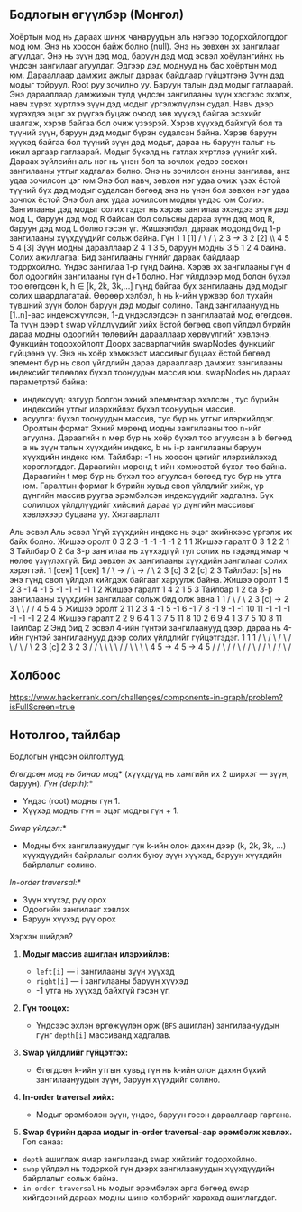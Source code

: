 ## Бодлогын өгүүлбэр (Монгол)

Хоёртын мод нь дараах шинж чанаруудын аль нэгээр тодорхойлогддог мод юм.
Энэ нь хоосон байж болно (null).
Энэ нь зөвхөн эх зангилааг агуулдаг.
Энэ нь зүүн дэд мод, баруун дэд мод эсвэл хоёулангийнх нь үндсэн зангилааг агуулдаг. Эдгээр дэд моднууд нь бас хоёртын мод юм.
Дарааллаар дамжих ажлыг дараах байдлаар гүйцэтгэнэ
Зүүн дэд модыг тойруул.
Root руу зочилно уу.
Баруун талын дэд модыг гатлаарай.
Энэ дарааллаар дамжихын тулд үндсэн зангилааны зүүн хэсгээс эхэлж, навч хүрэх хүртлээ зүүн дэд модыг үргэлжлүүлэн судал. Навч дээр хүрэхдээ эцэг эх рүүгээ буцаж очоод зөв хүүхэд байгаа эсэхийг шалгаж, хэрэв байгаа бол очиж үзээрэй. Хэрэв хүүхэд байхгүй бол та түүний зүүн, баруун дэд модыг бүрэн судалсан байна. Хэрэв баруун хүүхэд байгаа бол түүний зүүн дэд модыг, дараа нь баруун талыг нь ижил аргаар гатлаарай. Модыг бүхэлд нь гатлах хүртлээ үүнийг хий. Дараах зүйлсийн аль нэг нь үнэн бол та зочлох үедээ зөвхөн зангилааны утгыг хадгалах болно.
Энэ нь зочилсон анхны зангилаа, анх удаа зочилсон цэг юм
Энэ бол навч, зөвхөн нэг удаа очиж үзэх ёстой
түүний бүх дэд модыг судалсан бөгөөд энэ нь үнэн бол зөвхөн нэг удаа зочлох ёстой
Энэ бол анх удаа зочилсон модны үндэс юм
Солих: Зангилааны дэд модыг солих гэдэг нь хэрэв зангилаа эхэндээ зүүн дэд мод L, баруун дэд мод R байсан бол сольсны дараа зүүн дэд мод R, баруун дэд мод L болно гэсэн үг.
Жишээлбэл, дараах модонд бид 1-р зангилааны хүүхдүүдийг сольж байна. 
Гүн 
1 1 [1] 
/ \ / \ 
2 3 -> 3 2 [2] 
\\\\ 
4 5 5 4 [3]
Зүүн модны дарааллаар 2 4 1 3 5, баруун модны 3 5 1 2 4 байна.
Солих ажиллагаа:
Бид зангилааны гүнийг дараах байдлаар тодорхойлно.
Үндэс зангилаа 1-р гүнд байна.
Хэрэв эх зангилааны гүн d бол одоогийн зангилааны гүн d+1 болно.
Нэг үйлдлээр мод болон бүхэл тоо өгөгдсөн k, h ∈ [k, 2k, 3k,...] гүнд байгаа бүх зангилааны дэд модыг солих шаардлагатай. Өөрөөр хэлбэл, h нь k-ийн үржвэр бол тухайн түвшний зүүн болон баруун дэд модыг солино.
Танд зангилаанууд нь [1..n]-аас индексжүүлсэн, 1-д үндэслэгдсэн n зангилаатай мод өгөгдсөн. Та түүн дээр t swap үйлдлүүдийг хийх ёстой бөгөөд своп үйлдэл бүрийн дараа модны одоогийн төлөвийн дарааллаар хөрвүүлгийг хэвлэнэ.
Функцийн тодорхойлолт
Доорх засварлагчийн swapNodes функцийг гүйцээнэ үү. Энэ нь хоёр хэмжээст массивыг буцаах ёстой бөгөөд элемент бүр нь своп үйлдлийн дараа дарааллаар дамжих зангилааны индексийг төлөөлөх бүхэл тоонуудын массив юм.
swapNodes нь дараах параметртэй байна:
- индексүүд: язгуур болгон эхний элементээр эхэлсэн , тус бүрийн индексийн утгыг илэрхийлэх бүхэл тоонуудын массив.
- асуулга: бүхэл тоонуудын массив, тус бүр нь утгыг илэрхийлдэг.
Оролтын формат
Эхний мөрөнд модны зангилааны тоо n-ийг агуулна.
Дараагийн n мөр бүр нь хоёр бүхэл тоо агуулсан a b бөгөөд a нь зүүн талын хүүхдийн индекс, b нь i-р зангилааны баруун хүүхдийн индекс юм.
Тайлбар: -1 нь хоосон цэгийг илэрхийлэхэд хэрэглэгддэг.
Дараагийн мөрөнд t-ийн хэмжээтэй бүхэл тоо байна.
Дараагийн t мөр бүр нь бүхэл тоо агуулсан бөгөөд тус бүр нь утга юм.
Гаралтын формат
k бүрийн хувьд своп үйлдлийг хийж, үр дүнгийн массив руугаа эрэмбэлсэн индексүүдийг хадгална. Бүх солилцох үйлдлүүдийг хийсний дараа үр дүнгийн массивыг хэвлэхээр буцаана уу.
Хязгаарлалт



Аль эсвэл
Аль эсвэл
Үгүй хүүхдийн индекс нь эцэг эхийнхээс үргэлж их байх болно.
Жишээ оролт 0
3
2 3
-1 -1
-1 -1
2
1
1
Жишээ гаралт 0
3 1 2
2 1 3
Тайлбар 0
2 ба 3-р зангилаа нь хүүхэдгүй тул солих нь тэдэнд ямар ч нөлөө үзүүлэхгүй. Бид зөвхөн эх зангилааны хүүхдийн зангилааг солих хэрэгтэй. 
1 [сек] 1 [сек] 1 
/ \ -> / \ -> / \ 
2 3 [с] 3 2 [с] 2 3
Тайлбар: [s] нь энэ гүнд своп үйлдэл хийгдэж байгааг харуулж байна.
Жишээ оролт 1
5
2 3
-1 4
-1 5
-1 -1
-1 -1
1
2
Жишээ гаралт 1
4 2 1 5 3
Тайлбар 1
2 ба 3-р зангилааны хүүхдийн зангилааг сольж бид олж авна 
1 1 
/ \ / \ 
2 3 [с] -> 2 3 
\ \ / / 
4 5 4 5
Жишээ оролт 2
11
2 3
4 -1
5 -1
6 -1
7 8
-1 9
-1 -1
10 11
-1 -1
-1 -1
-1 -1
2
2
4
Жишээ гаралт 2
2 9 6 4 1 3 7 5 11 8 10
2 6 9 4 1 3 7 5 10 8 11
Тайлбар 2
Энд бид 2 эсвэл 4-ийн гүнтэй зангилаанууд дээр, дараа нь 4-ийн гүнтэй зангилаанууд дээр солих үйлдлийг гүйцэтгэдэг. 
1 1 1 
/ \ / \ / \ 
/ \ / \ / \ 
2 3 [с] 2 3 2 3 
/ / \ \ \ \ 
/ / \ \ \ \ 
4 5 -> 4 5 -> 4 5 
/ / \ / / \ / / \ 
/ / \ / / \ /





## Холбоос

https://www.hackerrank.com/challenges/components-in-graph/problem?isFullScreen=true




## Нотолгоо, тайлбар

 Бодлогын үндсэн ойлголтууд:

*Өгөгдсөн мод нь бинар мод** (хүүхдүүд нь хамгийн их 2 ширхэг — зүүн, баруун).
*Гүн (depth):**

  * Үндэс (root) модны гүн 1.
  * Хүүхэд модны гүн = эцэг модны гүн + 1.

*Swap үйлдэл:**

  * Модны бүх зангилаануудыг гүн k-ийн олон дахин дээр (k, 2k, 3k, ...) хүүхдүүдийн байрлалыг солих буюу зүүн хүүхэд, баруун хүүхдийн байрлалыг солино.

*In-order traversal:**

  * Зүүн хүүхэд рүү орох
  * Одоогийн зангилааг хэвлэх
  * Баруун хүүхэд рүү орох

 Хэрхэн шийдэв?

1. **Модыг массив ашиглан илэрхийлэв:**

   * `left[i]` — i зангилааны зүүн хүүхэд
   * `right[i]` — i зангилааны баруун хүүхэд
   * -1 утга нь хүүхэд байхгүй гэсэн үг.

2. **Гүн тооцох:**

   * Үндсээс эхлэн өргөжүүлэн орж (`BFS` ашиглан) зангилаануудын гүнг `depth[i]` массиванд хадгалав.

3. **Swap үйлдлийг гүйцэтгэх:**

   * Өгөгдсөн k-ийн утгын хувьд гүн нь k-ийн олон дахин бүхий зангилаануудын зүүн, баруун хүүхдийг солино.

4. **In-order traversal хийх:**

   * Модыг эрэмбэлэн зүүн, үндэс, баруун гэсэн дарааллаар гаргана.

5. **Swap бүрийн дараа модыг in-order traversal-аар эрэмбэлж хэвлэх.**
 Гол санаа:

* `depth` ашиглаж ямар зангилаанд swap хийхийг тодорхойлно.
* `swap` үйлдэл нь тодорхой гүн дээрх зангилаануудын хүүхдүүдийн байрлалыг сольж байна.
* `in-order traversal` нь модыг эрэмбэлэх арга бөгөөд swap хийгдсэний дараах модны шинэ хэлбэрийг харахад ашиглагддаг.
